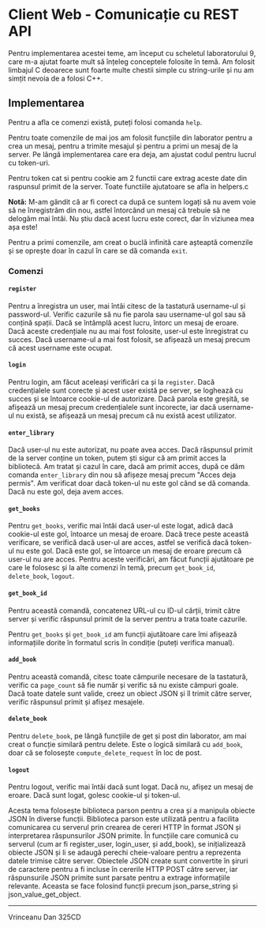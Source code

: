 # Client Web - Comunicație cu REST API

Pentru implementarea acestei teme, am început cu scheletul laboratorului 9, care m-a ajutat foarte mult să înțeleg conceptele folosite în temă. Am folosit limbajul C deoarece sunt foarte multe chestii simple cu string-urile și nu am simțit nevoia de a folosi C++.

## Implementarea

Pentru a afla ce comenzi există, puteți folosi comanda `help`.

Pentru toate comenzile de mai jos am folosit funcțiile din laborator pentru a crea un mesaj, pentru a trimite mesajul și pentru a primi un mesaj de la server. Pe lângă implementarea care era deja, am ajustat codul pentru lucrul cu token-uri.

Pentru token cat si pentru cookie am 2 functii care extrag aceste date din raspunsul primit de la server. Toate functiile ajutatoare se afla in helpers.c

**Notă:** M-am gândit că ar fi corect ca după ce suntem logați să nu avem voie să ne înregistrăm din nou, astfel întorcând un mesaj că trebuie să ne delogăm mai întâi. Nu știu dacă acest lucru este corect, dar în viziunea mea așa este!

Pentru a primi comenzile, am creat o buclă infinită care așteaptă comenzile și se oprește doar în cazul în care se dă comanda `exit`.

### Comenzi

#### `register`
Pentru a înregistra un user, mai întâi citesc de la tastatură username-ul și password-ul. Verific cazurile să nu fie parola sau username-ul gol sau să conțină spații. Dacă se întâmplă acest lucru, întorc un mesaj de eroare. Dacă aceste credențiale nu au mai fost folosite, user-ul este înregistrat cu succes. Dacă username-ul a mai fost folosit, se afișează un mesaj precum că acest username este ocupat.

#### `login`
Pentru login, am făcut aceleași verificări ca și la `register`. Dacă credențialele sunt corecte și acest user există pe server, se loghează cu succes și se întoarce cookie-ul de autorizare. Dacă parola este greșită, se afișează un mesaj precum credențialele sunt incorecte, iar dacă username-ul nu există, se afișează un mesaj precum că nu există acest utilizator.

#### `enter_library`
Dacă user-ul nu este autorizat, nu poate avea acces. Dacă răspunsul primit de la server conține un token, putem ști sigur că am primit acces la bibliotecă. Am tratat și cazul în care, dacă am primit acces, după ce dăm comanda `enter_library` din nou să afișeze mesaj precum "Acces deja permis". Am verificat doar dacă token-ul nu este gol când se dă comanda. Dacă nu este gol, deja avem acces.

#### `get_books`
Pentru `get_books`, verific mai întâi dacă user-ul este logat, adică dacă cookie-ul este gol, întoarce un mesaj de eroare. Dacă trece peste această verificare, se verifică dacă user-ul are acces, astfel se verifică dacă token-ul nu este gol. Dacă este gol, se întoarce un mesaj de eroare precum că user-ul nu are acces. Pentru aceste verificări, am făcut funcții ajutătoare pe care le folosesc și la alte comenzi în temă, precum `get_book_id`, `delete_book`, `logout`.

#### `get_book_id`
Pentru această comandă, concatenez URL-ul cu ID-ul cărții, trimit către server și verific răspunsul primit de la server pentru a trata toate cazurile.

Pentru `get_books` și `get_book_id` am funcții ajutătoare care îmi afișează informațiile dorite în formatul scris în condiție (puteți verifica manual).

#### `add_book`
Pentru această comandă, citesc toate câmpurile necesare de la tastatură, verific ca `page_count` să fie număr și verific să nu existe câmpuri goale. Dacă toate datele sunt valide, creez un obiect JSON și îl trimit către server, verific răspunsul primit și afișez mesajele.

#### `delete_book`
Pentru `delete_book`, pe lângă funcțiile de get și post din laborator, am mai creat o funcție similară pentru delete. Este o logică similară cu `add_book`, doar că se folosește `compute_delete_request` în loc de post.

#### `logout`
Pentru logout, verific mai întâi dacă sunt logat. Dacă nu, afișez un mesaj de eroare. Dacă sunt logat, golesc cookie-ul și token-ul.

Acesta tema folosește biblioteca parson pentru a crea și a manipula obiecte JSON în diverse funcții. Biblioteca parson este utilizată pentru a facilita comunicarea cu serverul prin crearea de cereri HTTP în format JSON și interpretarea răspunsurilor JSON primite.
În funcțiile care comunică cu serverul (cum ar fi register_user, login_user, și add_book), se inițializează obiecte JSON și li se adaugă perechi cheie-valoare pentru a reprezenta datele trimise către server.
Obiectele JSON create sunt convertite în șiruri de caractere pentru a fi incluse în cererile HTTP POST către server, iar răspunsurile JSON primite sunt parsate pentru a extrage informațiile relevante. Aceasta se face folosind funcții precum json_parse_string și json_value_get_object.

---

Vrinceanu Dan 325CD
